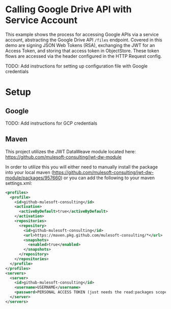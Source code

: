 # Calling Google Drive API with Service Account

This example shows the process for accessing Google APIs via a service account, abstracting the Google Drive API `/files` endpoint. Covered in this demo are signing JSON Web Tokens (RSA), exchanging the JWT for an Access Token, and storing that access token in ObjectStore. These token flows are accessed via the header configured in the HTTP Request config.

TODO: Add instructions for setting up configuration file with Google credentials

# Setup

## Google

TODO: Add instructions for GCP credentials

## Maven

This project utilizes the JWT DataWeave module located here: https://github.com/mulesoft-consulting/jwt-dw-module

In order to utilize this you will either need to manually install the package into your local maven (https://github.com/mulesoft-consulting/jwt-dw-module/packages/957660) or you can add the following to your maven settings.xml:

```xml
<profiles>
  <profile>
    <id>github-mulesoft-consulting</id>
    <activation>
      <activeByDefault>true</activeByDefault>
    </activation>
    <repositories>
      <repository>
        <id>github-mulesoft-consulting</id>
        <url>https://maven.pkg.github.com/mulesoft-consulting/*</url>
        <snapshots>
          <enabled>true</enabled>
        </snapshots>
      </repository>
    </repositories>
  </profile>
</profiles>
<servers>
  <server>
    <id>github-mulesoft-consulting</id>
    <username>USERNAME</username>
    <password>PERSONAL ACCESS TOKEN (just needs the read:packages scope)</password>
  </server>
</servers>
```